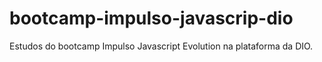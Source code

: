 # bootcamp-impulso-javascrip-dio
Estudos do bootcamp Impulso Javascript Evolution na plataforma da DIO.
